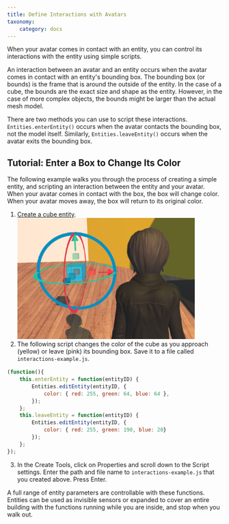 ```yaml
---
title: Define Interactions with Avatars
taxonomy:
    category: docs
---
```


When your avatar comes in contact with an entity, you can control its interactions with the entity using simple scripts. 

An interaction between an avatar and an entity occurs when the avatar comes in contact with an entity's bounding box. The bounding box (or bounds) is the frame that is around the outside of the entity. In the case of a cube, the bounds are the exact size and shape as the entity. However, in the case of more complex objects, the bounds might be larger than the actual mesh model.  

There are two methods you can use to script these interactions. `Entities.enterEntity()` occurs when the avatar contacts the bounding box, not the model itself. Similarly, `Entities.leaveEntity()` occurs when the avatar exits the bounding box.

## Tutorial: Enter a  Box to Change Its Color

The following example walks you through the process of creating a simple entity, and scripting an interaction between the entity and your avatar. When your avatar comes in contact with the box, the box will change color. When your avatar moves away, the box will return to its original color. 

1. [Create a cube entity](../add-entities).  ![](add-entity.png)
2. The following script changes the color of the cube as you approach (yellow) or leave (pink) its bounding box. Save it to a file called `interactions-example.js`.

```javascript
(function(){
    this.enterEntity = function(entityID) {
        Entities.editEntity(entityID, {
            color: { red: 255, green: 64, blue: 64 },
        });
    };
    this.leaveEntity = function(entityID) {
        Entities.editEntity(entityID, { 
            color: { red: 255, green: 190, blue: 20}
        });
    };
});
```
3. In the Create Tools, click on Properties and scroll down to the Script settings. Enter the path and file name to `interactions-example.js` that you created above. Press Enter. 

A full range of entity parameters are controllable with these functions. Entities can be used as invisible sensors or expanded to cover an entire building with the functions running while you are inside, and stop when you walk out.
